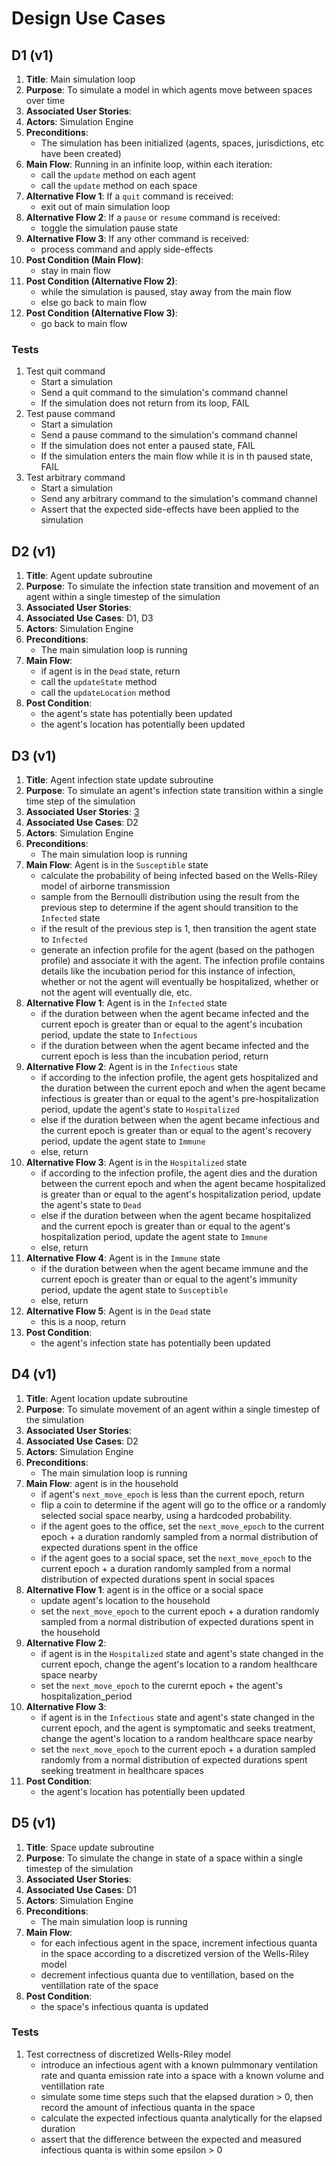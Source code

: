 # Design Use Cases

## D1 (v1)

1. **Title**: Main simulation loop
2. **Purpose**: To simulate a model in which agents move between spaces over time
3. **Associated User Stories**:
4. **Actors**: Simulation Engine
5. **Preconditions**:
    - The simulation has been initialized (agents, spaces, jurisdictions, etc have been created)
6. **Main Flow**: Running in an infinite loop, within each iteration:
    - call the `update` method on each agent
    - call the `update` method on each space
7. **Alternative Flow 1**: If a `quit` command is received:
    - exit out of main simulation loop
8. **Alternative Flow 2**: If a `pause` or `resume` command is received:
    - toggle the simulation pause state
9. **Alternative Flow 3**: If any other command is received:
    - process command and apply side-effects
10. **Post Condition (Main Flow)**:
    - stay in main flow
11. **Post Condition (Alternative Flow 2)**:
    - while the simulation is paused, stay away from the main flow
    - else go back to main flow
12. **Post Condition (Alternative Flow 3)**:
    - go back to main flow

### Tests

1. Test quit command
    - Start a simulation
    - Send a quit command to the simulation's command channel
    - If the simulation does not return from its loop, FAIL
2. Test pause command
    - Start a simulation
    - Send a pause command to the simulation's command channel
    - If the simulation does not enter a paused state, FAIL
    - If the simulation enters the main flow while it is in th paused state, FAIL
3. Test arbitrary command
    - Start a simulation
    - Send any arbitrary command to the simulation's command channel
    - Assert that the expected side-effects have been applied to the simulation

## D2 (v1)

1. **Title**: Agent update subroutine
2. **Purpose**: To simulate the infection state transition and movement of an agent within a single timestep of the simulation
3. **Associated User Stories**:
4. **Associated Use Cases**: D1, D3
5. **Actors**: Simulation Engine
6. **Preconditions**:
    - The main simulation loop is running
7. **Main Flow**:
    - if agent is in the `Dead` state, return
    - call the `updateState` method
    - call the `updateLocation` method
8. **Post Condition**:
    - the agent's state has potentially been updated
    - the agent's location has potentially been updated

## D3 (v1)

1. **Title**: Agent infection state update subroutine
2. **Purpose**: To simulate an agent's infection state transition within a single time step of the simulation
3. **Associated User Stories**: [3](../sprint_1/user_stories.md)
4. **Associated Use Cases**: D2
5. **Actors**: Simulation Engine
6. **Preconditions**:
    - The main simulation loop is running
7. **Main Flow**: Agent is in the `Susceptible` state
    - calculate the probability of being infected based on the Wells-Riley model of airborne transmission
    - sample from the Bernoulli distribution using the result from the previous step to determine if the agent should transition to the `Infected` state
    - if the result of the previous step is 1, then transition the agent state to `Infected`
    - generate an infection profile for the agent (based on the pathogen profile) and associate it with the agent. The infection profile contains details like the incubation period for this instance of infection, whether or not the agent will eventually be hospitalized, whether or not the agent will eventually die, etc.
8. **Alternative Flow 1**: Agent is in the `Infected` state
    - if the duration between when the agent became infected and the current epoch is greater than or equal to the agent's incubation period, update the state to `Infectious`
    - if the duration between when the agent became infected and the current epoch is less than the incubation period, return
9. **Alternative Flow 2**: Agent is in the `Infectious` state
    - if according to the infection profile, the agent gets hospitalized
      and the duration between the current epoch and when the agent became infectious is greater than or equal to the agent's pre-hospitalization period, update the agent's state to `Hospitalized`
    - else if the duration between when the agent became infectious and the current epoch is greater than or equal to the agent's recovery period, update the agent state to `Immune`
    - else, return
10. **Alternative Flow 3**: Agent is in the `Hospitalized` state
    - if according to the infection profile, the agent dies
      and the duration between the current epoch and when the agent became hospitalized is greater than or equal to the agent's hospitalization period, update the agent's state to `Dead`
    - else if the duration between when the agent became hospitalized and the current epoch is greater than or equal to the agent's hospitalization period, update the agent state to `Immune`
    - else, return
11. **Alternative Flow 4**: Agent is in the `Immune` state
    - if the duration between when the agent became immune and the current epoch is greater than or equal to the agent's immunity period, update the agent state to `Susceptible`
    - else, return
12. **Alternative Flow 5**: Agent is in the `Dead` state
    - this is a noop, return
13. **Post Condition**:
    - the agent's infection state has potentially been updated

## D4 (v1)

1. **Title**: Agent location update subroutine
2. **Purpose**: To simulate movement of an agent within a single timestep of the simulation
3. **Associated User Stories**:
4. **Associated Use Cases**: D2
5. **Actors**: Simulation Engine
6. **Preconditions**:
    - The main simulation loop is running
7. **Main Flow**: agent is in the household
    - if agent's `next_move_epoch` is less than the current epoch, return
    - flip a coin to determine if the agent will go to the office
      or a randomly selected social space nearby, using a hardcoded probability.
    - if the agent goes to the office, set the `next_move_epoch` to the current epoch +
      a duration randomly sampled from a normal distribution of expected durations spent in the office
    - if the agent goes to a social space, set the `next_move_epoch` to the current epoch +
      a duration randomly sampled from a normal distribution of expected durations spent in social spaces
8. **Alternative Flow 1**: agent is in the office or a social space
    - update agent's location to the household
    - set the `next_move_epoch` to the current epoch +
      a duration randomly sampled from a normal distribution of expected durations spent in the household
9. **Alternative Flow 2**:
    - if agent is in the `Hospitalized` state and agent's state changed in the current epoch, change the agent's location to a random healthcare space nearby
    - set the `next_move_epoch` to the curernt epoch + the agent's hospitalization_period
10. **Alternative Flow 3**:
    - if agent is in the `Infectious` state and agent's state changed in the current epoch, and the agent is symptomatic and seeks treatment, change the agent's location to a random healthcare space nearby
    - set the `next_move_epoch` to the current epoch + a duration sampled randomly from a normal distribution of expected durations spent seeking treatment in healthcare spaces
11. **Post Condition**:
    - the agent's location has potentially been updated

## D5 (v1)

1. **Title**: Space update subroutine
2. **Purpose**: To simulate the change in state of a space within a single timestep of the simulation
3. **Associated User Stories**:
4. **Associated Use Cases**: D1
5. **Actors**: Simulation Engine
6. **Preconditions**:
    - The main simulation loop is running
7. **Main Flow**:
    - for each infectious agent in the space, increment infectious quanta in the space according to a discretized version of the Wells-Riley model
    - decrement infectious quanta due to ventillation, based on the ventillation rate of the space
8. **Post Condition**:
    - the space's infectious quanta is updated

### Tests

1. Test correctness of discretized Wells-Riley model
    - introduce an infectious agent with a known pulmmonary ventilation rate and quanta emission rate into a space with a known volume and ventillation rate
    - simulate some time steps such that the elapsed duration > 0, then record the amount of infectious quanta in the space
    - calculate the expected infectious quanta analytically for the elapsed duration
    - assert that the difference between the expected and measured infectious quanta is within some epsilon > 0
